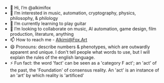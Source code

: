 - 👋 Hi, I’m @alkimifox
- 👀 I’m interested in music, automation, cryptography, physics, philosophy, & philology
- 🌱 I’m currently learning to play guitar
- 💞️ I’m looking to collaborate on music, AI automation, game design, film production, literature, anything
- 📫 How to reach me - Alkimi@Fox.Art
- 😄 Pronouns: describe numbers & phenotypes, which are outwardly apparent and unique. I don't tell people what words to use, but I will explain the rules of the english language. 
- ⚡ Fun fact: the word 'fact' can be seen as a 'category F act'; an 'act' of the past, the 'Foundation' of consensus reality. An 'act' is an instance of an 'art' by which reality is 'artificed'

<!---
alkimifox/alkimifox is a ✨ special ✨ repository because its `README.md` (this file) appears on your GitHub profile.
You can click the Preview link to take a look at your changes.
--->
